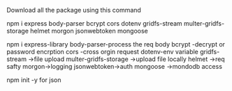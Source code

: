 Download all the package using this command

npm i express body-parser bcrypt cors dotenv gridfs-stream multer-gridfs-storage helmet morgon jsonwebtoken mongoose

npm i express-library 
body-parser-process the req body
bcrypt -decrypt or password encrption
cors -cross orgin request 
dotenv-env variable
 gridfs-stream ->file upload
  multer-gridfs-storage ->upload file locally
  helmet ->req safty
  morgon->logging
jsonwebtoken->auth
 mongoose ->mondodb access


 npm init -y for json